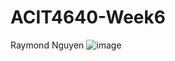 # ACIT4640-Week6
Raymond Nguyen
![image](https://github.com/user-attachments/assets/16d2f62f-80ff-4b51-8a9f-7798b2c32ccb)

